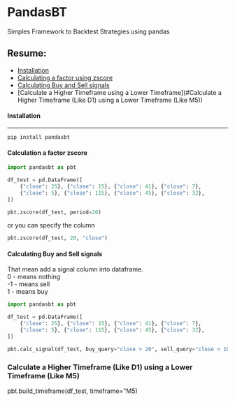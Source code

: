 # PandasBT
Simples Framework to Backtest Strategies using pandas

## Resume:
* [Installation](#Installation)
* [Calculating a factor using zscore](#calculating-a-factor-using-zscore)
* [Calculating Buy and Sell signals](#calculating-buy-and-sell-signals)
* [Calculate a Higher Timeframe using a Lower Timeframe](#Calculate a Higher Timeframe (Like D1) using a Lower Timeframe (Like M5))

#### Installation
----------
```
pip install pandasbt
```


#### Calculation a factor zscore
```python
import pandasbt as pbt

df_test = pd.DataFrame([
    {"close": 25}, {"close": 15}, {"close": 41}, {"close": 7},
    {"close": 5}, {"close": 115}, {"close": 45}, {"close": 32},
])

pbt.zscore(df_test, period=20)
```
or you can specify the column
```python
pbt.zscore(df_test, 20, "close")
```


#### Calculating Buy and Sell signals
That mean add a signal column into dataframe.  
0 - means nothing  
-1 - means sell  
1 - means buy  

```python
import pandasbt as pbt

df_test = pd.DataFrame([
    {"close": 25}, {"close": 15}, {"close": 41}, {"close": 7},
    {"close": 5}, {"close": 115}, {"close": 45}, {"close": 32},
])

pbt.calc_signal(df_test, buy_query="close > 20", sell_query="close < 10")
```

### Calculate a Higher Timeframe (Like D1) using a Lower Timeframe (Like M5)
pbt.build_timeframe(df_test, timeframe="M5)
